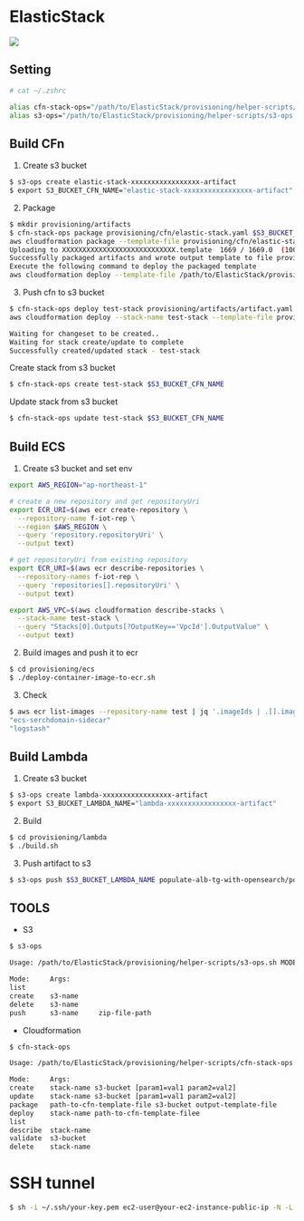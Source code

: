 # ElasticStack

![](https://codebuild.ap-northeast-1.amazonaws.com/badges?uuid=eyJlbmNyeXB0ZWREYXRhIjoiaTAyaDcrSmJHQ29RNTc2VmExYkk3Y2p4RmFHT1pZa2R4WlJrQno4WHl0dlU2T0hoZEpuQThCVG1URXk1ems1SE9RbjRSTEdtOUFWRWRST0JVR1h3aGFNPSIsIml2UGFyYW1ldGVyU3BlYyI6IkNuZnMwTDlxMTdXdnZ5K08iLCJtYXRlcmlhbFNldFNlcmlhbCI6MX0%3D&branch=main)

## Setting
```bash
# cat ~/.zshrc

alias cfn-stack-ops="/path/to/ElasticStack/provisioning/helper-scripts/cfn-stack-ops.sh $1"
alias s3-ops="/path/to/ElasticStack/provisioning/helper-scripts/s3-ops.sh $1"
```

## Build CFn
1. Create s3 bucket
```bash
$ s3-ops create elastic-stack-xxxxxxxxxxxxxxxxx-artifact
$ export S3_BUCKET_CFN_NAME="elastic-stack-xxxxxxxxxxxxxxxxx-artifact"
```

2. Package
```bash
$ mkdir provisioning/artifacts
$ cfn-stack-ops package provisioning/cfn/elastic-stack.yaml $S3_BUCKET_CFN_NAME provisioning/artifacts/artifact.yaml
aws cloudformation package --template-file provisioning/cfn/elastic-stack.yaml --s3-bucket elastic-stack-xxxxxxxxxxxxxxxxx-artifact --output-template-file provisioning/artifacts/artifact.yaml
Uploading to XXXXXXXXXXXXXXXXXXXXXXXXXXXX.template  1669 / 1669.0  (100.00%)
Successfully packaged artifacts and wrote output template to file provisioning/artifacts/artifact.yaml.
Execute the following command to deploy the packaged template
aws cloudformation deploy --template-file /path/to/ElasticStack/provisioning/artifacts/artifact.yaml --stack-name <YOUR STACK NAME>
```

3. Push cfn to s3 bucket
```bash
$ cfn-stack-ops deploy test-stack provisioning/artifacts/artifact.yaml
aws cloudformation deploy --stack-name test-stack --template-file provisioning/artifacts/artifact.yaml

Waiting for changeset to be created..
Waiting for stack create/update to complete
Successfully created/updated stack - test-stack
```

Create stack from s3 bucket
```bash
$ cfn-stack-ops create test-stack $S3_BUCKET_CFN_NAME
```

Update stack from s3 bucket
```bash
$ cfn-stack-ops update test-stack $S3_BUCKET_CFN_NAME
```

## Build ECS
1. Create s3 bucket and set env
```bash
export AWS_REGION="ap-northeast-1"

# create a new repository and get repositoryUri
export ECR_URI=$(aws ecr create-repository \
  --repository-name f-iot-rep \
  --region $AWS_REGION \
  --query 'repository.repositoryUri' \
  --output text)

# get repositoryUri from existing repository
export ECR_URI=$(aws ecr describe-repositories \
  --repository-names f-iot-rep \
  --query 'repositories[].repositoryUri' \
  --output text)

export AWS_VPC=$(aws cloudformation describe-stacks \
  --stack-name test-stack \
  --query "Stacks[0].Outputs[?OutputKey=='VpcId'].OutputValue" \
  --output text)
```

2. Build images and push it to ecr
```bash
$ cd provisioning/ecs
$ ./deploy-container-image-to-ecr.sh
```

3. Check
```bash
$ aws ecr list-images --repository-name test | jq '.imageIds | .[].imageTag'
"ecs-serchdomain-sidecar"
"logstash"
```

## Build Lambda
1. Create s3 bucket
```bash
$ s3-ops create lambda-xxxxxxxxxxxxxxxxx-artifact
$ export S3_BUCKET_LAMBDA_NAME="lambda-xxxxxxxxxxxxxxxxx-artifact"
```

2. Build
```bash
$ cd provisioning/lambda
$ ./build.sh
```

3. Push artifact to s3 
```bash
$ s3-ops push $S3_BUCKET_LAMBDA_NAME populate-alb-tg-with-opensearch/populate-alb-tg-with-opensearch.zip
```

## TOOLS
* S3
```bash
$ s3-ops 

Usage: /path/to/ElasticStack/provisioning/helper-scripts/s3-ops.sh MODE ARGS

Mode:     Args:
list      
create    s3-name
delete    s3-name
push      s3-name     zip-file-path
```

* Cloudformation
```bash
$ cfn-stack-ops

Usage: /path/to/ElasticStack/provisioning/helper-scripts/cfn-stack-ops.sh MODE ARGS

Mode:     Args:
create    stack-name s3-bucket [param1=val1 param2=val2]
update    stack-name s3-bucket [param1=val1 param2=val2]
package   path-to-cfn-template-file s3-bucket output-template-file
deploy    stack-name path-to-cfn-template-filee
list      
describe  stack-name
validate  s3-bucket
delete    stack-name
```

# SSH tunnel

```bash
$ sh -i ~/.ssh/your-key.pem ec2-user@your-ec2-instance-public-ip -N -L 9200:vpc-domain-name.region.es.amazonaws.com:443
```